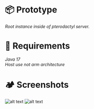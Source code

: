# 📦 Prototype
*Root instance inside of pterodactyl server.*
# 🚩 Requirements
*Java 17* <br />
*Host use not arm architecture*
# 🏕 Screenshots
![alt text](https://i.postimg.cc/TY3zDbnx/image.png)
![alt text](https://i.postimg.cc/3xYHnw4r/image.png)
